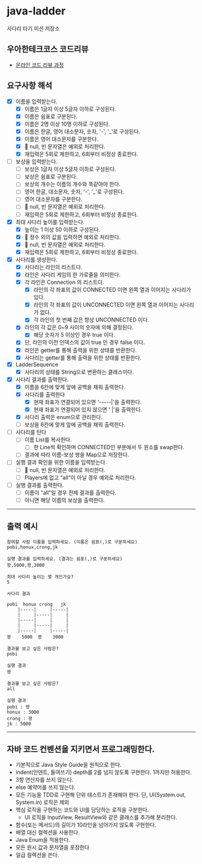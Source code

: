 # java-ladder

사다리 타기 미션 저장소

## 우아한테크코스 코드리뷰

- [온라인 코드 리뷰 과정](https://github.com/woowacourse/woowacourse-docs/blob/master/maincourse/README.md)

## 요구사항 해석

- [x] 이름을 입력받는다.
  - [x] 이름은 1글자 이상 5글자 이하로 구성된다.
  - [x] 이름은 쉼표로 구분된다.
  - [x] 이름은 2명 이상 10명 이하로 구성된다.
  - [x] 이름은 한글, 영어 대소문자, 숫자, '-', '_'로 구성된다.
  - [x] 이름은 영어 대소문자를 구분한다.
  - [x] 👀 null, 빈 문자열은 예외로 처리한다.
  - [x] 재입력은 5회로 제한하고, 6회부터 비정상 종료한다.

- [ ] 보상을 입력받는다.
  - [ ] 보상은 1글자 이상 5글자 이하로 구성된다.
  - [ ] 보상은 쉼표로 구분된다.
  - [ ] 보상의 개수는 이름의 개수와 똑같아야 한다.
  - [ ] 영어 한글, 대소문자, 숫자, '-', '_'로 구성된다.
  - [ ] 영어 대소문자를 구분한다.
  - [ ] 👀 null, 빈 문자열은 예외로 처리한다.
  - [ ] 재입력은 5회로 제한하고, 6회부터 비정상 종료한다.

- [x] 최대 사다리 높이를 입력받는다.
  - [x] 높이는 1 이상 50 이하로 구성된다.
  - [x] 👀 정수 외의 값을 입력하면 예외로 처리한다.
  - [x] 👀 null, 빈 문자열은 예외로 처리한다.
  - [x] 재입력은 5회로 제한하고, 6회부터 비정상 종료한다.

- [x] 사다리를 생성한다.
  - [x] 사다리는 라인의 리스트다.
  - [x] 라인은 사다리 게임의 한 가로줄을 의미한다.
  - [x] 각 라인은 Connection 의 리스트다.
    - [x] 라인의 각 좌표의 값이 CONNECTED 이면 왼쪽 열과 이어지는 사다리가 있다.
    - [x] 라인의 각 좌표의 값이 UNCONNECTED 이면 왼쪽 열과 이어지는 사다리가 없다.
    - [x] 각 라인의 첫 번째 값은 항상 UNCONNECTED 이다.
  - [x] 라인의 각 값은 0~9 사이의 숫자에 의해 결정된다.
    - [x] 해당 숫자가 5 이상인 경우 true 이다.
  - [x] 단, 라인의 이전 인덱스의 값이 true 인 경우 false 이다.
  - [x] 라인은 getter를 통해 출력을 위한 상태를 반환한다.
  - [x] 사다리는 getter를 통해 출력을 위한 상태를 반환한다.

- [x] LadderSequence
  - [x] 사다리의 상태를 String으로 변환하는 클래스이다.
 
- [x] 사다리 결과를 출력한다.
  - [x] 이름을 6칸에 맞게 앞에 공백을 채워 출력한다.
  - [x] 사다리를 출력한다
    - [x] 현재 좌표가 연결되어 있으면 '-----|'을 출력한다.
    - [x] 현재 좌표가 연결되어 있지 않으면 '     |'을 출력한다.
  - [x] 사다리 출력은 enum으로 관리한다.
  - [ ] 보상을 6칸에 맞게 앞에 공백을 채워 출력한다.

- [ ] 사다리를 탄다
  - [ ] 이름 List를 복사한다.
    - [ ] 한 Line씩 확인하며 CONNECTED인 부분에서 두 원소를 swap한다.
  - [ ] 결과에 따라 이름-보상 쌍을 Map으로 저장한다.

- [ ] 실행 결과 확인을 위한 이름을 입력받는다.
  - [ ] 👀 null, 빈 문자열은 예외로 처리한다.
  - [ ] Players에 없고 "all"이 아닐 경우 예외로 처리한다.

- [ ] 실행 결과를 출력한다.
  - [ ] 이름이 "all"일 경우 전체 결과를 출력한다.
  - [ ] 아니면 해당 이름의 보상을 출력한다.

---

## 출력 예시
```
참여할 사람 이름을 입력하세요. (이름은 쉼표(,)로 구분하세요)
pobi,honux,crong,jk

실행 결과를 입력하세요. (결과는 쉼표(,)로 구분하세요)
꽝,5000,꽝,3000

최대 사다리 높이는 몇 개인가요?
5

사다리 결과

pobi  honux crong   jk
    |-----|     |-----|
    |     |-----|     |
    |-----|     |     |
    |     |-----|     |
    |-----|     |-----|
꽝    5000  꽝    3000

결과를 보고 싶은 사람은?
pobi

실행 결과
꽝

결과를 보고 싶은 사람은?
all

실행 결과
pobi : 꽝
honux : 3000
crong : 꽝
jk : 5000
```

---

## 자바 코드 컨벤션을 지키면서 프로그래밍한다.
- 기본적으로 Java Style Guide을 원칙으로 한다.
- indent(인덴트, 들여쓰기) depth를 2를 넘지 않도록 구현한다. 1까지만 허용한다.
- 3항 연산자를 쓰지 않는다.
- else 예약어를 쓰지 않는다.
- 모든 기능을 TDD로 구현해 단위 테스트가 존재해야 한다. 단, UI(System.out, System.in) 로직은 제외
- 핵심 로직을 구현하는 코드와 UI를 담당하는 로직을 구분한다.
  - UI 로직을 InputView, ResultView와 같은 클래스를 추가해 분리한다.
- 함수(또는 메서드)의 길이가 10라인을 넘어가지 않도록 구현한다.
- 배열 대신 컬렉션을 사용한다.
- Java Enum을 적용한다.
- 모든 원시 값과 문자열을 포장한다
- 일급 컬렉션을 쓴다.

